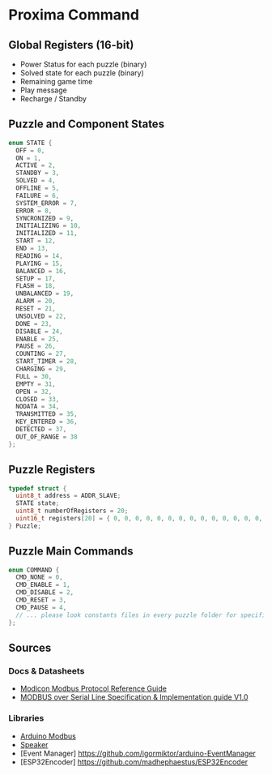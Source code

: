 # Proxima Command

## Global Registers (16-bit)
- Power Status for each puzzle (binary)
- Solved state for each puzzle (binary)
- Remaining game time
- Play message
- Recharge / Standby

## Puzzle and Component States
```cpp
enum STATE {
  OFF = 0,
  ON = 1,
  ACTIVE = 2,
  STANDBY = 3,
  SOLVED = 4,
  OFFLINE = 5,
  FAILURE = 6,
  SYSTEM_ERROR = 7,
  ERROR = 8,
  SYNCRONIZED = 9,
  INITIALIZING = 10,
  INITIALIZED = 11,
  START = 12,
  END = 13,
  READING = 14,
  PLAYING = 15,
  BALANCED = 16,
  SETUP = 17,
  FLASH = 18,
  UNBALANCED = 19,
  ALARM = 20,
  RESET = 21,
  UNSOLVED = 22,
  DONE = 23,
  DISABLE = 24,
  ENABLE = 25,
  PAUSE = 26,
  COUNTING = 27,
  START_TIMER = 28,
  CHARGING = 29,
  FULL = 30,
  EMPTY = 31,
  OPEN = 32,
  CLOSED = 33,
  NODATA = 34,
  TRANSMITTED = 35,
  KEY_ENTERED = 36,
  DETECTED = 37,
  OUT_OF_RANGE = 38
};
```

## Puzzle Registers
```cpp
typedef struct {
  uint8_t address = ADDR_SLAVE;
  STATE state;
  uint8_t numberOfRegisters = 20;
  uint16_t registers[20] = { 0, 0, 0, 0, 0, 0, 0, 0, 0, 0, 0, 0, 0, 0, 0, 0, 0, 0, 0, 0};
} Puzzle;
```

## Puzzle Main Commands
```cpp
enum COMMAND {
  CMD_NONE = 0,
  CMD_ENABLE = 1,
  CMD_DISABLE = 2,
  CMD_RESET = 3,
  CMD_PAUSE = 4,
  // ... please look constants files in every puzzle folder for specific commands
};
```


## Sources
### Docs & Datasheets
- [Modicon Modbus Protocol Reference Guide](http://modbus.org/docs/PI_MBUS_300.pdf)
- [MODBUS over Serial Line Specification & Implementation guide V1.0 ](http://www.modbus.org/docs/Modbus_over_serial_line_V1.pdf)
### Libraries
- [Arduino Modbus](https://github.com/arduino-libraries/ArduinoModbus)
- [Speaker](https://www.xtronical.com/the-dacaudio-library-download-and-installation/)
- [Event Manager] https://github.com/igormiktor/arduino-EventManager
- [ESP32Encoder] https://github.com/madhephaestus/ESP32Encoder
